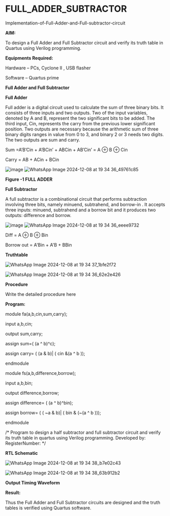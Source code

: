 # FULL_ADDER_SUBTRACTOR

Implementation-of-Full-Adder-and-Full-subtractor-circuit

**AIM:**

To design a Full Adder and Full Subtractor circuit and verify its truth table in Quartus using Verilog programming.

**Equipments Required:**

Hardware – PCs, Cyclone II , USB flasher

Software – Quartus prime

**Full Adder and Full Subtractor**

**Full Adder**

Full adder is a digital circuit used to calculate the sum of three binary bits. It consists of three inputs and two outputs. Two of the input variables, denoted by A and B, represent the two significant bits to be added. The third input, Cin, represents the carry from the previous lower significant position. Two outputs are necessary because the arithmetic sum of three binary digits ranges in value from 0 to 3, and binary 2 or 3 needs two digits. The two outputs are sum and carry.

Sum =A’B’Cin + A’BCin’ + ABCin + AB’Cin’ = A ⊕ B ⊕ Cin 

Carry = AB + ACin + BCin

![image](https://github.com/naavaneetha/FULL_ADDER_SUBTRACTOR/assets/154305477/0f30ba51-5ffb-4198-845f-18e054f675e7)
![WhatsApp Image 2024-12-08 at 19 34 36_49761c85](https://github.com/user-attachments/assets/0018f35b-4ea4-4e3f-92bb-c7336d0f1fde)


**Figure -1 FULL ADDER**

**Full Subtractor**

A full subtractor is a combinational circuit that performs subtraction involving three bits, namely minuend, subtrahend, and borrow-in . It accepts three inputs: minuend, subtrahend and a borrow bit and it produces two outputs: difference and borrow.

![image](https://github.com/naavaneetha/FULL_ADDER_SUBTRACTOR/assets/154305477/02b24f51-ab51-4304-9ad6-7b81ffc1ead5)
![WhatsApp Image 2024-12-08 at 19 34 36_eeee9732](https://github.com/user-attachments/assets/ddf8ef10-36fb-4897-87ec-614d04facd4c)


Diff = A ⊕ B ⊕ Bin 

Borrow out = A'Bin + A'B + BBin

**Truthtable**

![WhatsApp Image 2024-12-08 at 19 34 37_1bfe2f72](https://github.com/user-attachments/assets/47e7e1cb-8637-42f7-9c5e-ec7fbc12fe04)

![WhatsApp Image 2024-12-08 at 19 34 36_62e2e426](https://github.com/user-attachments/assets/97b82af8-af5f-41af-b5b9-c35e4946b5cc)


**Procedure**

Write the detailed procedure here

**Program:**

module fa(a,b,cin,sum,carry);

input a,b,cin;

output sum,carry;

assign sum=( (a ^ b)^c);

assign carry= ( (a & b)| ( cin &(a ^ b ));

endmodule


module fs(a,b,difference,borrow);

input a,b,bin;

output difference,borrow;

assign difference= ( (a ^ b)^bin);

assign borrow= ( ( ~a & b)| ( bin & (~(a ^ b )));

endmodule

/* Program to design a half subtractor and full subtractor circuit and verify its truth table in quartus using Verilog programming. Developed by: RegisterNumber:
*/

**RTL Schematic**

![WhatsApp Image 2024-12-08 at 19 34 38_b7e02c43](https://github.com/user-attachments/assets/dfce283e-84ea-4825-ae3d-1b59f3d58585)

![WhatsApp Image 2024-12-08 at 19 34 38_63b912b2](https://github.com/user-attachments/assets/a35e2f5e-b926-4671-9784-d35b6cbb57b1)


**Output Timing Waveform**

**Result:**

Thus the Full Adder and Full Subtractor circuits are designed and the truth tables is verified using Quartus software.



